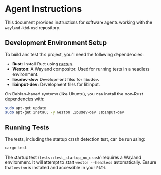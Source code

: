 # Agent Instructions

This document provides instructions for software agents working with the `wayland-kbd-osd` repository.

## Development Environment Setup

To build and test this project, you'll need the following dependencies:

*   **Rust:** Install Rust using [rustup](https://rustup.rs/).
*   **Weston:** A Wayland compositor. Used for running tests in a headless environment.
*   **libudev-dev:** Development files for libudev.
*   **libinput-dev:** Development files for libinput.

On Debian-based systems (like Ubuntu), you can install the non-Rust dependencies with:

```bash
sudo apt-get update
sudo apt-get install -y weston libudev-dev libinput-dev
```

## Running Tests

The tests, including the startup crash detection test, can be run using:

```bash
cargo test
```

The startup test (`tests::test_startup_no_crash`) requires a Wayland environment. It will attempt to start `weston --headless` automatically. Ensure that `weston` is installed and accessible in your `PATH`.
